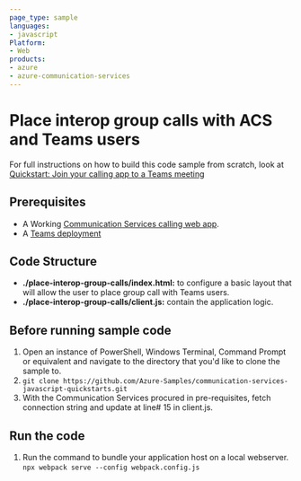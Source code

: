 ```yaml
---
page_type: sample
languages:
- javascript
Platform:
- Web
products:
- azure
- azure-communication-services
---
```



# Place interop group calls with ACS and Teams users

For full instructions on how to build this code sample from scratch, look at [Quickstart: Join your calling app to a Teams meeting](https://docs.microsoft.com/azure/communication-services/quickstarts/voice-video-calling/get-started-teams-interop-group-calls?pivots=platform-web)

## Prerequisites

- A Working [Communication Services calling web app](https://docs.microsoft.com/azure/communication-services/quickstarts/voice-video-calling/getting-started-with-calling?pivots=platform-web). 
- A [Teams deployment](https://docs.microsoft.com/deployoffice/teams-install)

## Code Structure

- **./place-interop-group-calls/index.html:** to configure a basic layout that will allow the user to place group call with Teams users.
- **./place-interop-group-calls/client.js:** contain the application logic.

## Before running sample code

1. Open an instance of PowerShell, Windows Terminal, Command Prompt or equivalent and navigate to the directory that you'd like to clone the sample to.
2. `git clone https://github.com/Azure-Samples/communication-services-javascript-quickstarts.git`
3. With the Communication Services procured in pre-requisites, fetch connection string and update at line# 15 in client.js.

## Run the code
1. Run the command to bundle your application host on a local webserver. `npx webpack serve --config webpack.config.js`
